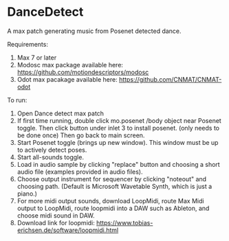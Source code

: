 # DanceDetect
A max patch generating music from Posenet detected dance.

Requirements:
1. Max 7 or later
2. Modosc max package available here: https://github.com/motiondescriptors/modosc
3. Odot max pacakage available here: https://github.com/CNMAT/CNMAT-odot

To run:
1. Open Dance detect max patch
2. If first time running, double click mo.posenet /body object near Posenet toggle. Then click button under inlet 3 to install posenet. (only needs to be done once) Then go back to main screen.
3. Start Posenet toggle (brings up new window). This window must be up to actively detect poses.
4. Start all-sounds toggle.
5. Load in audio sample by clicking "replace" button and choosing a short audio file (examples provided in audio files).
6. Choose output instrument for sequencer by clicking "noteout" and choosing path. (Default is Microsoft Wavetable Synth, which is just a piano.)
7. For more midi output sounds, download LoopMidi, route Max Midi output to LoopMidi, route loopmidi into a DAW such as Ableton, and choose midi sound in DAW.
8. Download link for loopmidi: https://www.tobias-erichsen.de/software/loopmidi.html
